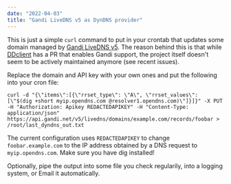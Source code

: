 ```yaml
---
date: "2022-04-03"
title: "Gandi LiveDNS v5 as DynDNS provider"
---
```


This is just a simple `curl` command to put in your crontab that updates some domain managed by [Gandi LiveDNS v5](https://api.gandi.net/docs/livedns/). The reason behind this is that while [DDclient](https://github.com/ddclient/ddclient) has a PR that enables Gandi support, the project itself doesn't seem to be actively maintained anymore (see recent issues).

Replace the domain and API key with your own ones and put the following into your cron file:

```shell-session
curl -d "{\"items\":[{\"rrset_type\": \"A\", \"rrset_values\": [\"$(dig +short myip.opendns.com @resolver1.opendns.com)\"]}]}" -X PUT -H "Authorization: Apikey REDACTEDAPIKEY" -H "Content-Type: application/json" https://api.gandi.net/v5/livedns/domains/example.com/records/foobar > /root/last_dyndns_out.txt 
```

The current configuration uses `REDACTEDAPIKEY` to change `foobar.example.com` to the IP address obtained by a DNS request to `myip.opendns.com`. Make sure you have dig installed!

Optionally, pipe the output into some file you check regularily, into a logging system, or Email it automatically.
